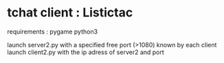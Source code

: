 
tchat client : Listictac
=========================

requirements : 
pygame
python3

launch server2.py with a specified free port (>1080) known by each client
launch client2.py with the ip adress of server2 and port

